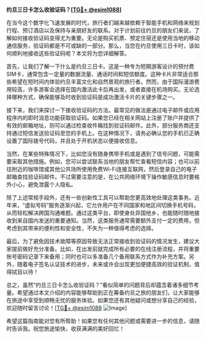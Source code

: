**约旦三日卡怎么收验证码？[[TG💪+ @esim1088](https://t.me/s/esim1088)]**

在当今这个数字化飞速发展的时代，旅行者们越来越依赖于智能手机和网络来规划行程、预订酒店以及保持与亲朋好友的联系。对于计划前往约旦的朋友们来说，了解如何接收验证码变得尤为重要。无论是购买机票、预定住宿还是使用当地的移动通信服务，验证码都是不可或缺的一部分。那么，当您在约旦使用三日卡时，该如何顺利地接收这些验证码呢？本文将为您详细解答。

首先，让我们了解一下什么是约旦三日卡。这是一种专为短期游客设计的预付费SIM卡，通常包含一定量的数据流量、通话时间和短信额度。这种卡片非常适合那些希望在短时间内体验约旦丰富文化和自然景观的旅行者。然而，由于国际漫游费用较高，许多游客会选择在国内激活此卡后再出发，或者直接在机场购买。无论选择哪种方式，确保能够及时收到验证码是成功激活卡片的关键步骤之一。

接下来，我们来探讨一下接收验证码的方法。最常见的做法是通过电子邮件或应用程序内的即时消息功能获取验证码。如果您已经在相关网站上注册了账户并提供了有效的邮箱地址，则可以通过检查收件箱找到验证码邮件。此外，部分服务商还支持通过短信发送验证码至您的手机上。在这种情况下，请务必确认您的手机已正确设置了国际拨号代码，并且处于开机状态以便接收信息。

当然，在某些特殊情况下，比如您没有随身携带手机或是遇到了信号问题，可能需要采取其他措施。例如，您可以尝试联系当地的朋友帮忙查看短信内容；也可以前往附近的咖啡馆或其他公共场所使用免费Wi-Fi连接互联网，然后登录自己的电子邮箱查找验证码邮件。不过需要注意的是，在公共网络环境下操作敏感信息时要格外小心，避免泄露个人隐私。

除了上述常规手段外，还有一些创新性工具可以帮助您更高效地处理这类事务。近年来，“虚拟号码”服务逐渐兴起，它允许用户在不同国家和地区间切换手机号码，从而轻松解决跨国沟通难题。通过这类平台，即使身处异国他乡，也能随时随地接收到来自国内发送的重要通知。当然，这类服务通常需要额外支付一定的费用，但考虑到其带来的便利性和安全性，不失为一种值得考虑的选择。

最后，为了避免因技术故障等原因导致无法正常接收到验证码的情况发生，建议大家提前做好充分准备。比如，在出发前就完成所有必要的在线注册流程，并将重要账号密码记录下来备用；同时也可以多准备几个备用联系方式作为补充方案。另外，随着电子签名认证技术的进步，未来或许会出现更加便捷高效的验证机制，值得拭目以待！

总之，虽然“约旦三日卡怎么收验证码？”看似简单的问题背后却蕴含着诸多细节考量。希望通过本文介绍的内容能够帮助到正在筹备约旦之旅的朋友们，让大家能够在旅途中享受到顺畅无忧的服务体验。如果您还有其他疑问或想分享自己的经验，欢迎随时留言讨论！[[TG💪+ @esim1088](https://t.me/s/esim1088) ![Image](https://i.postimg.cc/4NQfJmqS/Snipaste-2025-05-13-00-14-12.png)]

希望这篇指南能对您有所帮助！如果您有任何其他问题或需要进一步的信息，请随时告诉我。祝您旅途愉快，收获满满的美好回忆！